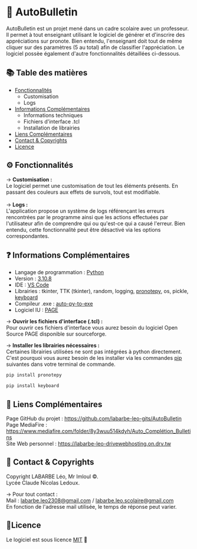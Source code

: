 # 🤖 AutoBulletin

AutoBulletin est un projet mené dans un cadre scolaire avec un professeur. Il permet à tout enseignant utilisant le logiciel de générer et d'inscrire des appréciations sur pronote. Bien entendu, l'enseignant doit tout de même cliquer sur des paramètres (5 au total) afin de classifier l'appréciation. Le logiciel possèe également d'autre fonctionnalités détaillées ci-dessous.

## :books: Table des matières

* [Fonctionnalités](#-fonctionnalit%C3%A9s)
  * Customisation
  * Logs
* [Informations Complémentaires](#question-informations-compl%C3%A9mentaires)
  * Informations techniques
  * Fichiers d'interface .tcl
  * Installation de librairies
* [Liens Complémentaires](#link-liens-compl%C3%A9mentaires)
* [Contact & Copyrights](#incoming_envelope-contact--copyrights)
* [Licence](#memolicence)

## ⚙ Fonctionnalités

&rarr; **Customisation :**<br/>
Le logiciel permet une customisation de tout les éléments présents. En passant des couleurs aux effets de survols, tout est modifiable.<br/><br/>
&rarr; **Logs :**<br/>
L'application propose un système de logs référençant les erreurs rencontrées par le programme ainsi que les actions effectuées par l'utilisateur afin de comprendre qui ou qu'est-ce qui a causé l'erreur.
Bien entendu, cette fonctionnalité peut être désactivé via les options correspondantes.

## :question: Informations Complémentaires

* Langage de programmation : [Python](https://www.python.org/)<br/>
* Version : [3.10.8](https://www.python.org/downloads/release/python-3108/)<br/>
* IDE : [VS Code](https://code.visualstudio.com/)<br/>
* Librairies : tkinter, TTK (tkinter), random, logging, [pronotepy](https://pypi.org/project/pronotepy/), os, pickle, [keyboard](https://pypi.org/project/keyboard/)<br/>
* Compileur .exe : [auto-py-to-exe](https://pypi.org/project/auto-py-to-exe/)<br/>
* Logiciel IU : [PAGE](https://sourceforge.net/projects/page/)

&rarr; **Ouvrir les fichiers d'interface (.tcl) :**<br/>Pour ouvrir ces fichiers d'interface vous aurez besoin du logiciel Open Source PAGE disponible sur sourceforge.<br/>

&rarr; **Installer les librairies nécessaires :**<br/>Certaines librairies utilisées ne sont pas intégrées à python directement. C'est pourquoi vous aurez besoin de les installer via les commandes [pip](https://pip.pypa.io/en/stable/) suivantes dans votre terminal de commande.<br/>
```bash
pip install pronotepy
```
```bash
pip install keyboard
```

## :link: Liens Complémentaires
Page GitHub du projet : https://github.com/labarbe-leo-gits/AutoBulletin <br/>
Page MediaFire : https://www.mediafire.com/folder/8y3wuu514kdyh/Auto_Complétion_Bulletins <br/>
Site Web personnel : https://labarbe-leo-drivewebhosting.on.drv.tw

## :incoming_envelope: Contact & Copyrights
Copyright LABARBE Léo, Mr Imloul ©.
<br/>Lycée Claude Nicolas Ledoux.

&rarr; Pour tout contact : <br/>Mail : labarbe.leo2308@gmail.com / labarbe.leo.scolaire@gmail.com
<br/>En fonction de l'adresse mail utilisée, le temps de réponse peut varier.

## :memo:Licence

Le logiciel est sous licence [MIT](https://github.com/labarbe-leo-gits/AutoBulletin/blob/main/LICENSE.md) 💖
